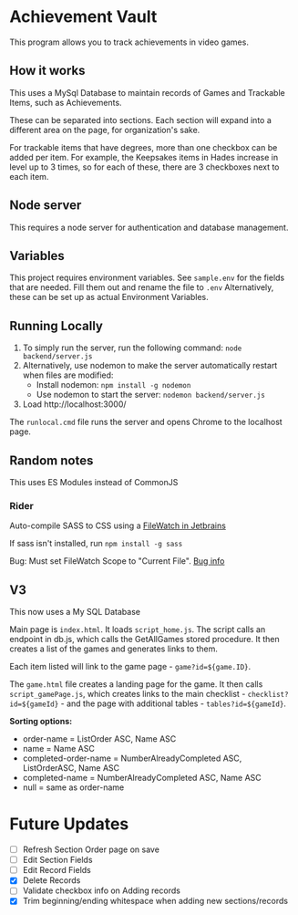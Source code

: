 # Achievement Vault
This program allows you to track achievements in video games. 

## How it works
This uses a MySql Database to maintain records of Games and Trackable Items, such as Achievements. 

These can be separated into sections. Each section will expand into a different area 
on the page, for organization's sake. 

For trackable items that have degrees, more than one checkbox can be added per item. For example, the Keepsakes items in 
Hades increase in level up to 3 times, so for each of these, there are 3 checkboxes next to each item. 

## Node server
This requires a node server for authentication and database management.

## Variables
This project requires environment variables. See ```sample.env``` for the fields that are needed. 
Fill them out and rename the file to ```.env``` 
Alternatively, these can be set up as actual Environment Variables.

## Running Locally
1. To simply run the server, run the following command: ```node backend/server.js```
2. Alternatively, use nodemon to make the server automatically restart when files are modified: 
   * Install nodemon: ```npm install -g nodemon```
   * Use nodemon to start the server: ```nodemon backend/server.js``` 
3. Load http://localhost:3000/

The ```runlocal.cmd``` file runs the server and opens Chrome to the localhost page.


## Random notes
This uses ES Modules instead of CommonJS
### Rider
Auto-compile SASS to CSS using a [FileWatch in Jetbrains]( https://www.jetbrains.com/help/rider/Transpiling_SASS_LESS_and_SCSS_to_CSS.html#less_sass_scss_compiling_to_css)

If sass isn't installed, run
```npm install -g sass```

Bug: Must set FileWatch Scope to "Current File". [Bug info](https://youtrack.jetbrains.com/issue/RIDER-55683/Unknown-scope-sign-for-Project-scope-in-SCSS-new-file-watcher)

## V3
This now uses a My SQL Database

Main page is `index.html`. It loads `script_home.js`. The script calls an endpoint in db.js, which calls the GetAllGames stored procedure. It then creates a list of the games and generates links to them. 

Each item listed will link to the game page - `game?id=${game.ID}`. 

The `game.html` file creates a landing page for the game. It then calls `script_gamePage.js`, which creates links to the main checklist - `checklist?id=${gameId}` - and the page with additional tables - `tables?id=${gameId}`.

**Sorting options:**
* order-name  = ListOrder ASC, Name ASC
* name = Name ASC
* completed-order-name = NumberAlreadyCompleted ASC, ListOrderASC, Name ASC
* completed-name = NumberAlreadyCompleted ASC, Name ASC
* null = same as order-name

# Future Updates
-[ ] Refresh Section Order page on save
-[ ] Edit Section Fields
-[ ] Edit Record Fields
-[x] Delete Records
-[ ] Validate checkbox info on Adding records
-[x] Trim beginning/ending whitespace when adding new sections/records

